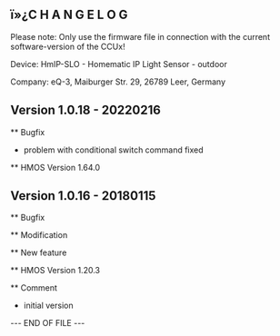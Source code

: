 ï»¿C H A N G E L O G
-----------------

Please note: Only use the firmware file in connection with the current software-version
of the CCUx!

Device: HmIP-SLO - Homematic IP Light Sensor - outdoor

Company: eQ-3, Maiburger Str. 29, 26789 Leer, Germany



Version 1.0.18 - 20220216
---------------------

** Bugfix
   * problem with conditional switch command fixed

** HMOS Version 
	1.64.0

Version 1.0.16 - 20180115
---------------------

** Bugfix


** Modification


** New feature


** HMOS Version 
	1.20.3

** Comment
  * initial version

--- END OF FILE ---